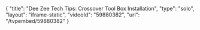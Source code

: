 {
    "title": "Dee Zee Tech Tips: Crossover Tool Box Installation",
    "type": "solo",
    "layout": "iframe-static",
    "videoId": "59880382",
    "url": "\/tvpembed\/59880382"
}